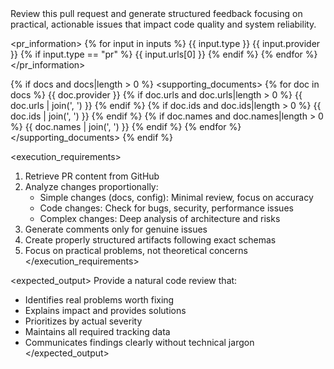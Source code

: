 <task>
Review this pull request and generate structured feedback focusing on practical, actionable issues that impact code quality and system reliability.
</task>

<pr_information>
{% for input in inputs %}
<source>
<type>{{ input.type }}</type>
<provider>{{ input.provider }}</provider>
{% if input.type == "pr" %}
<url>{{ input.urls[0] }}</url>
{% endif %}
</source>
{% endfor %}
</pr_information>

{% if docs and docs|length > 0 %}
<supporting_documents>
{% for doc in docs %}
<document>
<provider>{{ doc.provider }}</provider>
{% if doc.urls and doc.urls|length > 0 %}
<urls>{{ doc.urls | join(', ') }}</urls>
{% endif %}
{% if doc.ids and doc.ids|length > 0 %}
<ids>{{ doc.ids | join(', ') }}</ids>
{% endif %}
{% if doc.names and doc.names|length > 0 %}
<files>{{ doc.names | join(', ') }}</files>
{% endif %}
</document>
{% endfor %}
</supporting_documents>
{% endif %}

<execution_requirements>
1. Retrieve PR content from GitHub
2. Analyze changes proportionally:
   - Simple changes (docs, config): Minimal review, focus on accuracy
   - Code changes: Check for bugs, security, performance issues
   - Complex changes: Deep analysis of architecture and risks
3. Generate comments only for genuine issues
4. Create properly structured artifacts following exact schemas
5. Focus on practical problems, not theoretical concerns
</execution_requirements>

<expected_output>
Provide a natural code review that:
- Identifies real problems worth fixing
- Explains impact and provides solutions
- Prioritizes by actual severity
- Maintains all required tracking data
- Communicates findings clearly without technical jargon
</expected_output>